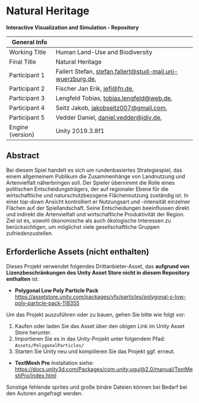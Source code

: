 # Natural Heritage

**Interactive Visualization and Simulation - Repository**

|  General Info  | |
| ---|---|
| Working Title | Human Land-Use and Biodiversity |
| Final Title | Natural Heritage |
| Participant 1 | Fallert Stefan, stefan.fallert@stud-mail.uni-wuerzburg.de, |
| Participant 2 | Fischer Jan Erik, jefi@fn.de, |
| Participant 3 | Lengfeld Tobias, tobias.lengfeld@web.de, |
| Participant 4 | Seitz Jakob, jakobseitz007@gmail.com, |
| Participant 5 | Vedder Daniel, daniel.vedder@idiv.de, |
|Engine (version) | Unity 2019.3.8f1 |

## Abstract

Bei diesem Spiel handelt es sich um rundenbasiertes Strategiespiel, das einem
allgemeinem Publikum die Zusammenhänge von Landnutzung und Artenvielfalt
näherbringen soll. Der Spieler übernimmt die Rolle eines politischen
Entscheidungsträgers, der auf regionaler Ebene für die wirtschaftliche und
naturschutzbezogene Flächennutzung zuständig ist. In einer top-down Ansicht
kontrolliert er Nutzungsart und -intensität einzelner Flächen auf der
Spiellandschaft. Seine Entscheidungen beeinflussen direkt und indirekt die
Artenvielfalt und wirtschaftliche Produktivität der Region. Ziel ist es, sowohl
ökonomische als auch ökologische Interessen zu berücksichtigen, um möglichst
viele gesellschaftliche Gruppen zufriedenzustellen.

## Erforderliche Assets (nicht enthalten)

Dieses Projekt verwendet folgendes Drittanbieter-Asset, das **aufgrund von Lizenzbeschränkungen des Unity Asset Store nicht in diesem Repository enthalten** ist:

- **Polygonal Low Poly Particle Pack**
  https://assetstore.unity.com/packages/vfx/particles/polygonal-s-low-poly-particle-pack-118355

Um das Projekt auszuführen oder zu bauen, gehen Sie bitte wie folgt vor:
1. Kaufen oder laden Sie das Asset über den obigen Link im Unity Asset Store herunter.
2. Importieren Sie es in das Unity-Projekt unter folgendem Pfad:
   `Assets/PolygonalParticles/`
3. Starten Sie Unity neu und kompilieren Sie das Projekt ggf. erneut.

- **TextMesh Pro**
Installation siehe:
https://docs.unity3d.com/Packages/com.unity.ugui@2.0/manual/TextMeshPro/index.html

Sonstige fehlende sprites und große binäre Dateien können bei Bedarf bei den Autoren angefragt werden.

